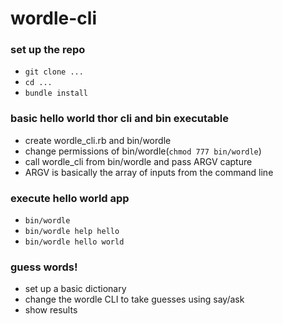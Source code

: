 # wordle-cli

### set up the repo

- `git clone ...`
- `cd ...`
- `bundle install`

### basic hello world thor cli and bin executable

- create wordle_cli.rb and bin/wordle
- change permissions of bin/wordle(`chmod 777 bin/wordle`)
- call wordle_cli from bin/wordle and pass ARGV capture
- ARGV is basically the array of inputs from the command line

### execute hello world app

- `bin/wordle`
- `bin/wordle help hello`
- `bin/wordle hello world`

### guess words!

- set up a basic dictionary
- change the wordle CLI to take guesses using say/ask
- show results
